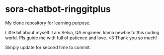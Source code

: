 # sora-chatbot-ringgitplus
My clone repository for learning purpose.

Little bit about myself. 
I am Selva, QA engineer. 
Imma newbie to this coding world.
Pls guide me with full of patience and love. <3
Thank you so much!

Simply update for second time to commit.
